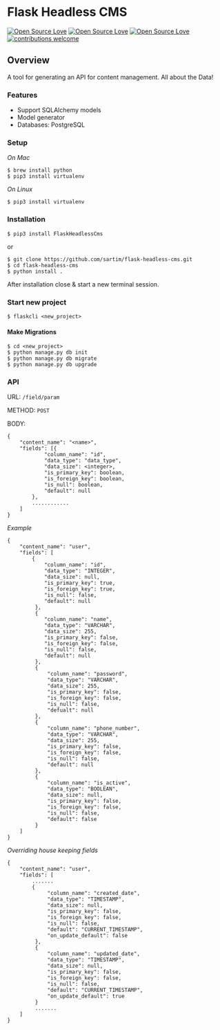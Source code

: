 # Flask Headless CMS

[![Open Source Love](https://img.shields.io/badge/language-python-green.svg)](https://github.com/sartim/flask-headless-cms)
[![Open Source Love](https://badges.frapsoft.com/os/v2/open-source.svg?v=103)](https://github.com/sartim/flask-headless-cms)
[![Open Source Love](https://badges.frapsoft.com/os/mit/mit.svg?v=102)](https://github.com/sartim/flask-headless-cms/blob/master/LICENSE)
[![contributions welcome](https://img.shields.io/badge/contributions-welcome-brightgreen.svg?style=flat)](https://github.com/sartim/flask-headless-cms/issues)


## Overview

A tool for generating an API for content management. All about the Data!

### Features

- Support SQLAlchemy models
- Model generator
- Databases: PostgreSQL

### Setup
_On Mac_

    $ brew install python
    $ pip3 install virtualenv

_On Linux_
   
    $ pip3 install virtualenv
    
### Installation
    
    $ pip3 install FlaskHeadlessCms
    
or 

    $ git clone https://github.com/sartim/flask-headless-cms.git
    $ cd flask-headless-cms
    $ python install .

After installation close & start a new terminal session.

### Start new project

    $ flaskcli <new_project>
    
#### Make Migrations
    
    $ cd <new_project>
    $ python manage.py db init
    $ python manage.py db migrate
    $ python manage.py db upgrade
 
 
### API 

URL: `/field/param`

METHOD: `POST`

BODY:
 
```
{
    "content_name": "<name>",
    "fields": [{
            "column_name": "id",
            "data_type": "data_type",
            "data_size": <integer>,
            "is_primary_key": boolean,
            "is_foreign_key": boolean,
            "is_null": boolean,
            "default": null
	    },
	    ............
	]
}
```

_Example_ 

```
{
    "content_name": "user",
    "fields": [
    	{
	    	"column_name": "id",
	    	"data_type": "INTEGER",
	    	"data_size": null,
	    	"is_primary_key": true,
	    	"is_foreign_key": true,
			"is_null": false,
			"default": null
	     },
	     {
	    	"column_name": "name",
	    	"data_type": "VARCHAR",
	    	"data_size": 255,
	    	"is_primary_key": false,
	    	"is_foreign_key": false,
	    	"is_null": false,
	    	"default": null
	     },
	     {
	         "column_name": "password",
	         "data_type": "VARCHAR",
	         "data_size": 255,
	         "is_primary_key": false,
	         "is_foreign_key": false,
	         "is_null": false,
	         "defualt": null
	     },
	     {
	         "column_name": "phone_number",
	         "data_type": "VARCHAR",
	         "data_size": 255,
	         "is_primary_key": false,
	         "is_foreign_key": false,
	         "is_null": false,
	         "default": null
	     },
	     {
	         "column_name": "is_active",
	         "data_type": "BOOLEAN",
	         "data_size": null,
	         "is_primary_key": false,
	         "is_foreign_key": false,
	         "is_null": false,
	         "default": false
	     }
	]
}
```

_Overriding house keeping fields_
```
{
    "content_name": "user",
    "fields": [
        .......
        {
             "column_name": "created_date",
             "data_type": "TIMESTAMP",
             "data_size": null,
             "is_primary_key": false,
             "is_foreign_key": false,
             "is_null": false,
             "default": "CURRENT_TIMESTAMP",
             "on_update_default": false
         },
         {
             "column_name": "updated_date",
             "data_type": "TIMESTAMP",
             "data_size": null,
             "is_primary_key": false,
             "is_foreign_key": false,
             "is_null": false,
             "default": "CURRENT_TIMESTAMP",
             "on_update_default": true
         }
         .......
    ]
}
 ```
